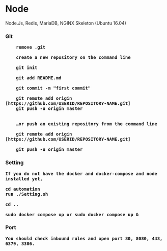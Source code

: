 # Node
Node.Js, Redis, MariaDB, NGINX Skeleton (Ubuntu 16.04)


<h3>Git


        remove .git 
       
        create a new repository on the command line

        git init

        git add README.md

        git commit -m "first commit"

        git remote add origin [https://github.com/USERID/REPOSITORY-NAME.git]
        git push -u origin master


        …or push an existing repository from the command line

        git remote add origin [https://github.com/USERID/REPOSITORY-NAME.git]

        git push -u origin master


<h3>Setting


    If you do not have the docker and docker-compose and node installed yet, 

    cd automation 
    run ./Setting.sh

    cd ..

    sudo docker compose up or sudo docker compose up &



<h3>Port


    You should check inbound rules and open port 80, 8080, 443, 6379, 3306.
